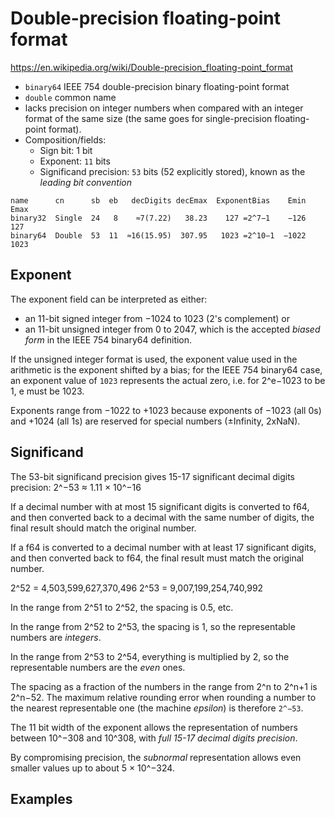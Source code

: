 # Double-precision floating-point format

https://en.wikipedia.org/wiki/Double-precision_floating-point_format


* `binary64` IEEE 754 double-precision binary floating-point format
* `double` common name
* lacks precision on integer numbers when compared with an integer format of the same size (the same goes for single-precision floating-point format).
* Composition/fields:
  - Sign bit: 1 bit
  - Exponent: `11` bits
  - Significand precision: `53` bits (52 explicitly stored), known as the *leading bit convention*


```
name      cn      sb  eb   decDigits decEmax  ExponentBias    Emin  Emax
binary32  Single  24   8    ≈7(7.22)   38.23    127 =2^7−1    −126   127
binary64  Double  53  11  ≈16(15.95)  307.95   1023 =2^10−1  −1022  1023
```


## Exponent
The exponent field can be interpreted as either:
- an 11-bit signed integer from −1024 to 1023 (2's complement) or 
- an 11-bit unsigned integer from 0 to 2047, which is the accepted *biased form* in the IEEE 754 binary64 definition.


If the unsigned integer format is used, the exponent value used in the arithmetic is the exponent shifted by a bias; for the IEEE 754 binary64 case, an exponent value of `1023` represents the actual zero, i.e. for 2^e−1023 to be 1, e must be 1023.

Exponents range from −1022 to +1023 because exponents of −1023 (all 0s) and +1024 (all 1s) are reserved for special numbers (±Infinity, 2xNaN).


## Significand
The 53-bit significand precision gives 15-17 significant decimal digits 
precision: 2^−53 ≈ 1.11 × 10^−16

If a decimal number with at most 15 significant digits is converted to f64, 
and then converted back to a decimal with the same number of digits,
the final result should match the original number. 

If a f64 is converted to a decimal number with at least 17 significant digits, 
and then converted back to f64, the final result must match the original number.

2^52 = 4,503,599,627,370,496
2^53 = 9,007,199,254,740,992

In the range from 2^51 to 2^52, the spacing is 0.5, etc.

In the range from 2^52 to 2^53, the spacing is 1, 
so the representable numbers are *integers*.

In the range from 2^53 to 2^54, everything is multiplied by 2, 
so the representable numbers are the *even* ones.


The spacing as a fraction of the numbers in the range from 2^n to 2^n+1 is 2^n−52.
The maximum relative rounding error when rounding a number to the nearest 
representable one (the machine *epsilon*) is therefore `2^−53`.

The 11 bit width of the exponent allows the representation of numbers between 
10^−308 and 10^308, with *full 15-17 decimal digits precision*.

By compromising precision, the *subnormal* representation allows even smaller 
values up to about 5 × 10^−324.

## Examples
